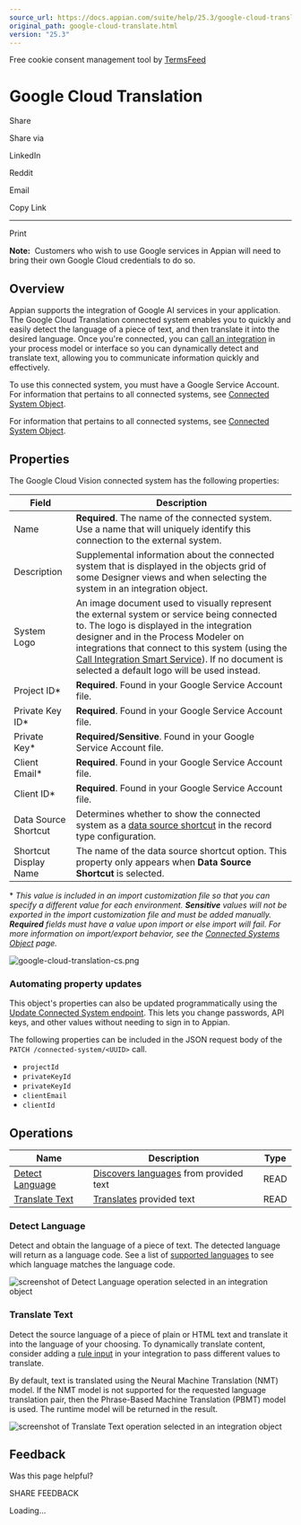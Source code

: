 ```yaml
---
source_url: https://docs.appian.com/suite/help/25.3/google-cloud-translate.html
original_path: google-cloud-translate.html
version: "25.3"
---
```


Free cookie consent management tool by [TermsFeed](https://www.termsfeed.com/)

# Google Cloud Translation

Share

Share via

LinkedIn

Reddit

Email

Copy Link

* * *

Print

**Note:**  Customers who wish to use Google services in Appian will need to bring their own Google Cloud credentials to do so.

## Overview

Appian supports the integration of Google AI services in your application. The Google Cloud Translation connected system enables you to quickly and easily detect the language of a piece of text, and then translate it into the desired language. Once you're connected, you can [call an integration](Call_an_Integration.html) in your process model or interface so you can dynamically detect and translate text, allowing you to communicate information quickly and effectively.

To use this connected system, you must have a Google Service Account. For information that pertains to all connected systems, see [Connected System Object](Connected_System_Object.html).

For information that pertains to all connected systems, see [Connected System Object](Connected_System_Object.html).

## Properties

The Google Cloud Vision connected system has the following properties:

| Field | Description |
| --- | --- |
| Name | **Required**. The name of the connected system. Use a name that will uniquely identify this connection to the external system. |
| Description | Supplemental information about the connected system that is displayed in the objects grid of some Designer views and when selecting the system in an integration object. |
| System Logo | An image document used to visually represent the external system or service being connected to. The logo is displayed in the integration designer and in the Process Modeler on integrations that connect to this system (using the [Call Integration Smart Service](Call_Integration_Smart_Service.html)). If no document is selected a default logo will be used instead. |
| Project ID\* | **Required**. Found in your Google Service Account file. |
| Private Key ID\* | **Required**. Found in your Google Service Account file. |
| Private Key\* | **Required/Sensitive**. Found in your Google Service Account file. |
| Client Email\* | **Required**. Found in your Google Service Account file. |
| Client ID\* | **Required**. Found in your Google Service Account file. |
| Data Source Shortcut | Determines whether to show the connected system as a [data source shortcut](configure-record-data-source.html#create-data-source-shortcuts) in the record type configuration. |
| Shortcut Display Name | The name of the data source shortcut option. This property only appears when **Data Source Shortcut** is selected. |

\* _This value is included in an import customization file so that you can specify a different value for each environment. **Sensitive** values will not be exported in the import customization file and must be added manually. **Required** fields must have a value upon import or else import will fail. For more information on import/export behavior, see the [Connected Systems Object](Connected_System_Object.html#import-customization-file) page._

![google-cloud-translation-cs.png](images/create_a_connected_system/google-cloud-translation-cs.png)

### Automating property updates

This object's properties can also be updated programmatically using the [Update Connected System endpoint](Update_Connected_System_Endpoint.html). This lets you change passwords, API keys, and other values without needing to sign in to Appian.

The following properties can be included in the JSON request body of the `PATCH /connected-system/<UUID>` call.

-   `projectId`
-   `privateKeyId`
-   `privateKeyId`
-   `clientEmail`
-   `clientId`

## Operations

| Name | Description | Type |
| --- | --- | --- |
| [Detect Language](#detect_language) | [Discovers languages](https://cloud.google.com/translate/docs/discovering-supported-languages) from provided text | READ |
| [Translate Text](#translate_text) | [Translates](https://cloud.google.com/translate/docs/translating-text) provided text | READ |

### Detect Language

Detect and obtain the language of a piece of text. The detected language will return as a language code. See a list of [supported languages](https://cloud.google.com/translate/docs/languages) to see which language matches the language code.

![screenshot of Detect Language operation selected in an integration object](images/create_a_connected_system/translate-detect.png)

### Translate Text

Detect the source language of a piece of plain or HTML text and translate it into the language of your choosing. To dynamically translate content, consider adding a [rule input](Create_an_Integration.html#define-inputs) in your integration to pass different values to translate.

By default, text is translated using the Neural Machine Translation (NMT) model. If the NMT model is not supported for the requested language translation pair, then the Phrase-Based Machine Translation (PBMT) model is used. The runtime model will be returned in the result.

![screenshot of Translate Text operation selected in an integration object](images/create_a_connected_system/translate-translate-text.png)

## Feedback

Was this page helpful?

SHARE FEEDBACK

Loading...